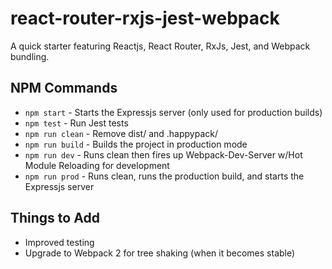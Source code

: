 # react-router-rxjs-jest-webpack
A quick starter featuring Reactjs, React Router, RxJs, Jest, and Webpack bundling.

## NPM Commands

* `npm start` - Starts the Expressjs server (only used for production builds)
* `npm test` - Run Jest tests
* `npm run clean` - Remove dist/ and .happypack/
* `npm run build` - Builds the project in production mode
* `npm run dev` - Runs clean then fires up Webpack-Dev-Server w/Hot Module Reloading for development
* `npm run prod` - Runs clean, runs the production build, and starts the Expressjs server

## Things to Add

* Improved testing
* Upgrade to Webpack 2 for tree shaking (when it becomes stable)